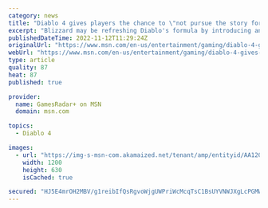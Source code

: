```yaml
---
category: news
title: "Diablo 4 gives players the chance to \"not pursue the story for a while\""
excerpt: "Blizzard may be refreshing Diablo's formula by introducing an open world in Diablo 4 that \"allows for non-linearity\", but according to general manager Rod Fergusson, that doesn't mean it'll be ..."
publishedDateTime: 2022-11-12T11:29:24Z
originalUrl: "https://www.msn.com/en-us/entertainment/gaming/diablo-4-gives-players-the-chance-to-not-pursue-the-story-for-a-while/ar-AA142yAB"
webUrl: "https://www.msn.com/en-us/entertainment/gaming/diablo-4-gives-players-the-chance-to-not-pursue-the-story-for-a-while/ar-AA142yAB"
type: article
quality: 87
heat: 87
published: true

provider:
  name: GamesRadar+ on MSN
  domain: msn.com

topics:
  - Diablo 4

images:
  - url: "https://img-s-msn-com.akamaized.net/tenant/amp/entityid/AA120OUA.img?h=630&w=1200&m=6&q=60&o=t&l=f&f=jpg"
    width: 1200
    height: 630
    isCached: true

secured: "HJ5E4mrOH2MBV/g1reibIfQsRgvoWjgUWPriWcMcqTsC1BsUYVNWJXgLcPGMWOmVh1pSn0eppsnu3hnt/I28KHJBKRTNAZMlJx8FwwrHqliVQVeg6MZdBtZJi6DXeCusWxae18EucBt1O5UBLKVxOEsKPeT5hCkwFh+uu34HnG+GLJTpSPSZRSBdfAHoZM7PlW2RJqO3zwgqG2f+F1J5nuAjYKK8r7JII5yu6gyx3OHHbT0w8BMbBmN4ZPGKJJwhBNaIRF3Yr+QywKoKdm4q2re6ZwjagDiAdpm60Q8dclC2UKhXo3vG3ASuMUN5MpCm9lI3+n8eGz6IWVpyERaj4ZQgq1B82+Ar9pBWGAypn8A=;HsL/juJiIdqvlGSEvFaXbQ=="
---
```


